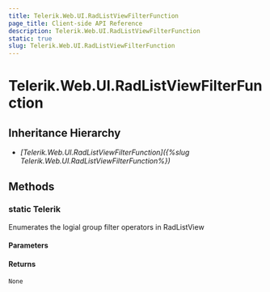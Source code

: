 ```yaml
---
title: Telerik.Web.UI.RadListViewFilterFunction
page_title: Client-side API Reference
description: Telerik.Web.UI.RadListViewFilterFunction
static: true
slug: Telerik.Web.UI.RadListViewFilterFunction
---
```


# Telerik.Web.UI.RadListViewFilterFunction  

## Inheritance Hierarchy

* *[Telerik.Web.UI.RadListViewFilterFunction]({%slug Telerik.Web.UI.RadListViewFilterFunction%})*


## Methods

### static Telerik

Enumerates the logial group filter operators in RadListView

#### Parameters

#### Returns

`None` 



